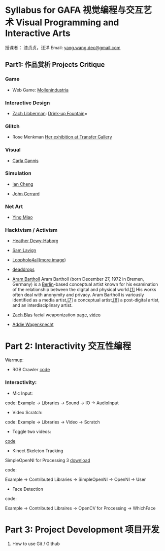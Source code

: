 # Syllabus for GAFA 视觉编程与交互艺术 Visual Programming and Interactive Arts

授课者： 漆贞贞，汪洋
Email: yang.wang.dec@gmail.com


## Part1: 作品赏析 Projects Critique

### Game

-   Web Game: [Mollenindustria](http://www.molleindustria.org/) 

### Interactive Design

-   [Zach Libberman](http://thesystemis.com/):  [Drink-up Fountain](https://www.youtube.com/watch?v=bl_0BfPlJYc)=

### Glitch

-   Rose Menkman [Her exhibition at Transfer Gallery](http://transfergallery.com/behind-white-shadows-rosa-menkman/)

### Visual

-   [Carla Gannis](http://www.carlagannis.com/) 

### Simulation

-   [Ian Cheng](http://www.iancheng.com/)

-   [John Gerrard](http://www.johngerrard.net/) 

### Net Art

-   [Ying Miao](https://www.thedeadpixelofmyeye.com/)  

### Hacktvism / Activism

-   [Heather Dewy-Haborg](http://deweyhagborg.com/)  

-   [Sam Lavign](http://lav.io/)

-   [Loophole4all](http://loophole4all.com/)([more image](https://www.flickr.com/photos/paolocirio/albums/72157669876754813/with/28646642164/))

-   [deaddrops](https://deaddrops.com/)

-   [Aram Bartholl](http://datenform.de/index.html) Aram Bartholl (born December 27, 1972 in Bremen, Germany) is a [Berlin](https://en.wikipedia.org/wiki/Berlin)-based conceptual artist known for his examination of the relationship between the digital and physical world.[[1]](https://en.wikipedia.org/wiki/Aram_Bartholl#cite_note-1) His works often deal with anonymity and privacy. Aram Bartholl is variously identified as a media artist,[[7]](https://en.wikipedia.org/wiki/Aram_Bartholl#cite_note-7) a conceptual artist,[[8]](https://en.wikipedia.org/wiki/Aram_Bartholl#cite_note-8) a post-digital artist, and an interdisciplinary artist.

-   [Zach Blas](http://www.zachblas.info/) facial weaponization [page](http://www.zachblas.info/works/facial-weaponization-suite/), [video](https://vimeo.com/57882032) 

-   [Addie Wagenknecht](http://www.placesiveneverbeen.com/) 


# Part 2: Interactivity 交互性编程


Warmup:

-	RGB Crawler [code](https://github.com/ZZYW/workshop-demo-sketches/blob/master/GenerativeArts/rgb/rgb.pde)

### Interactivity:

-	Mic Input: 

code: Example -> Libraries -> Sound -> IO -> AudioInput

-	Video Scratch:

code: Example -> Libraries -> Video -> Scratch

-	Toggle two videos:

[code](https://github.com/wangyangwang/toggle-videos/blob/master/toggleVideos.pde)

-	Kinect Skeleton Tracking

SimpleOpenNI for Processing 3 [download](http://pan.baidu.com/s/1boIcXzh)

code:

Example -> Contributed Libraries -> SimpleOpenNI -> OpenNI -> User

-	Face Detection

code:

Example -> Contributed Libraires -> OpenCV for Processing -> WhichFace



# Part 3: Project Development 项目开发

1. How to use Git / Github




